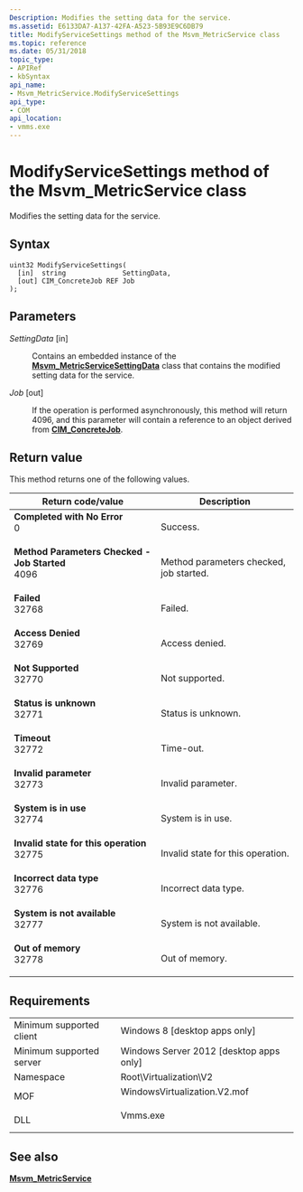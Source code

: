 ```yaml
---
Description: Modifies the setting data for the service.
ms.assetid: E6133DA7-A137-42FA-A523-5B93E9C6DB79
title: ModifyServiceSettings method of the Msvm_MetricService class
ms.topic: reference
ms.date: 05/31/2018
topic_type: 
- APIRef
- kbSyntax
api_name: 
- Msvm_MetricService.ModifyServiceSettings
api_type: 
- COM
api_location: 
- vmms.exe
---
```


# ModifyServiceSettings method of the Msvm\_MetricService class

Modifies the setting data for the service.

## Syntax


```mof
uint32 ModifyServiceSettings(
  [in]  string              SettingData,
  [out] CIM_ConcreteJob REF Job
);
```



## Parameters

<dl> <dt>

*SettingData* \[in\]
</dt> <dd>

Contains an embedded instance of the [**Msvm\_MetricServiceSettingData**](msvm-metricservicesettingdata.md) class that contains the modified setting data for the service.

</dd> <dt>

*Job* \[out\]
</dt> <dd>

If the operation is performed asynchronously, this method will return 4096, and this parameter will contain a reference to an object derived from [**CIM\_ConcreteJob**](/previous-versions//cc136808(v=vs.85)).

</dd> </dl>

## Return value

This method returns one of the following values.



| Return code/value                                                                                                                                                                | Description                                        |
|----------------------------------------------------------------------------------------------------------------------------------------------------------------------------------|----------------------------------------------------|
| <dl> <dt>**Completed with No Error**</dt> <dt>0</dt> </dl>                    | Success.<br/>                                |
| <dl> <dt>**Method Parameters Checked - Job Started**</dt> <dt>4096</dt> </dl> | Method parameters checked, job started.<br/> |
| <dl> <dt>**Failed**</dt> <dt>32768</dt> </dl>                                 | Failed.<br/>                                 |
| <dl> <dt>**Access Denied**</dt> <dt>32769</dt> </dl>                          | Access denied.<br/>                          |
| <dl> <dt>**Not Supported**</dt> <dt>32770</dt> </dl>                          | Not supported.<br/>                          |
| <dl> <dt>**Status is unknown**</dt> <dt>32771</dt> </dl>                      | Status is unknown.<br/>                      |
| <dl> <dt>**Timeout**</dt> <dt>32772</dt> </dl>                                | Time-out.<br/>                               |
| <dl> <dt>**Invalid parameter**</dt> <dt>32773</dt> </dl>                      | Invalid parameter.<br/>                      |
| <dl> <dt>**System is in use**</dt> <dt>32774</dt> </dl>                       | System is in use.<br/>                       |
| <dl> <dt>**Invalid state for this operation**</dt> <dt>32775</dt> </dl>       | Invalid state for this operation.<br/>       |
| <dl> <dt>**Incorrect data type**</dt> <dt>32776</dt> </dl>                    | Incorrect data type.<br/>                    |
| <dl> <dt>**System is not available**</dt> <dt>32777</dt> </dl>                | System is not available.<br/>                |
| <dl> <dt>**Out of memory**</dt> <dt>32778</dt> </dl>                          | Out of memory.<br/>                          |



 

## Requirements



|                                     |                                                                                                         |
|-------------------------------------|---------------------------------------------------------------------------------------------------------|
| Minimum supported client<br/> | Windows 8 \[desktop apps only\]<br/>                                                              |
| Minimum supported server<br/> | Windows Server 2012 \[desktop apps only\]<br/>                                                    |
| Namespace<br/>                | Root\\Virtualization\\V2<br/>                                                                     |
| MOF<br/>                      | <dl> <dt>WindowsVirtualization.V2.mof</dt> </dl> |
| DLL<br/>                      | <dl> <dt>Vmms.exe</dt> </dl>                     |



## See also

<dl> <dt>

[**Msvm\_MetricService**](msvm-metricservice.md)
</dt> </dl>

 

